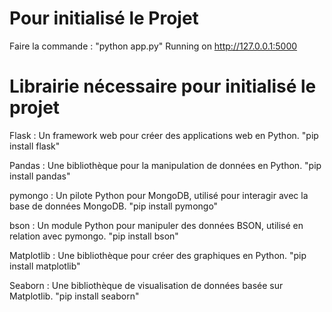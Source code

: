 # Pour initialisé le Projet
Faire la commande : 
"python app.py" 
Running on http://127.0.0.1:5000


# Librairie nécessaire pour initialisé le projet

Flask : Un framework web pour créer des applications web en Python.
"pip install flask"

Pandas : Une bibliothèque pour la manipulation de données en Python.
"pip install pandas"

pymongo : Un pilote Python pour MongoDB, utilisé pour interagir avec la base de données MongoDB.
"pip install pymongo"

bson : Un module Python pour manipuler des données BSON, utilisé en relation avec pymongo.
"pip install bson"

Matplotlib : Une bibliothèque pour créer des graphiques en Python.
"pip install matplotlib"

Seaborn : Une bibliothèque de visualisation de données basée sur Matplotlib.
"pip install seaborn"
